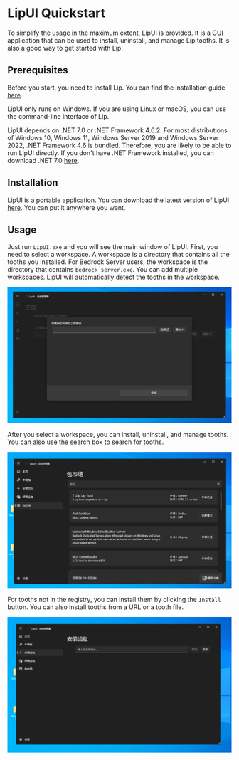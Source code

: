 # LipUI Quickstart

To simplify the usage in the maximum extent, LipUI is provided. It is a GUI application that can be used to install, uninstall, and manage Lip tooths. It is also a good way to get started with Lip.

## Prerequisites

Before you start, you need to install Lip. You can find the installation guide [here](installation.md).

LipUI only runs on Windows. If you are using Linux or macOS, you can use the command-line interface of Lip.

LipUI depends on .NET 7.0 or .NET Framework 4.6.2. For most distributions of Windows 10, Windows 11, Windows Server 2019 and Windows Server 2022, .NET Framework 4.6 is bundled. Therefore, you are likely to be able to run LipUI directly. If you don't have .NET Framework installed, you can download .NET 7.0 [here](https://dotnet.microsoft.com/download/dotnet/7.0).

## Installation

LipUI is a portable application. You can download the latest version of LipUI [here](https://github.com/LiteLDev/LipUI/releases/latest). You can put it anywhere you want.

## Usage

Just run `LipUI.exe` and you will see the main window of LipUI. First, you need to select a workspace. A workspace is a directory that contains all the tooths you installed. For Bedrock Server users, the workspace is the directory that contains `bedrock_server.exe`. You can add multiple workspaces. LipUI will automatically detect the tooths in the workspace.

![LipUI Main Window](../assets/img/lipui_main_window.png)

After you select a workspace, you can install, uninstall, and manage tooths. You can also use the search box to search for tooths.

![LipUI Registry](../assets/img/lipui_registry.png)

For tooths not in the registry, you can install them by clicking the `Install` button. You can also install tooths from a URL or a tooth file.

![LipUI Install Tooth](../assets/img/lipui_install_tooth.png)